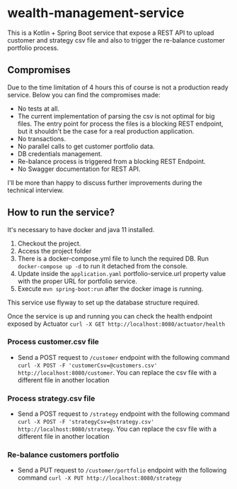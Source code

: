 # wealth-management-service

This is a Kotlin + Spring Boot service that expose a REST API to upload customer and strategy csv file and also to trigger the re-balance customer portfolio process.

## Compromises
Due to the time limitation of 4 hours this of course is not a production ready service. Below you can find the compromises made:
- No tests at all.
- The current implementation of parsing the csv is not optimal for big files. The entry point for process the files is a blocking REST endpoint, but it shouldn't be the case for a real production application.
- No transactions.
- No parallel calls to get customer portfolio data.
- DB credentials management.
- Re-balance process is triggered from a blocking REST Endpoint.
- No Swagger documentation for REST API.

I'll be more than happy to discuss further improvements during the technical interview.

## How to run the service?

It's necessary to have docker and java 11 installed.

1. Checkout the project.
2. Access the project folder
3. There is a docker-compose.yml file to lunch the required DB. Run `docker-compose up -d` to run it detached from the console.
4. Update inside the `application.yaml` portfolio-service.url property value with the proper URL for portfolio service.
5. Execute `mvn spring-boot:run` after the docker image is running.

This service use flyway to set up the database structure required.

Once the service is up and running you can check the health endpoint exposed by Actuator `curl -X GET http://localhost:8080/actuator/health`

### Process customer.csv file

- Send a POST request to `/customer` endpoint with the following command `curl -X POST -F 'customerCsv=@customers.csv' http://localhost:8080/customer`. You can replace the csv file with a different file in another location

### Process strategy.csv file

- Send a POST request to `/strategy` endpoint with the following command `curl -X POST -F 'strategyCsv=@strategy.csv' http://localhost:8080/strategy`. You can replace the csv file with a different file in another location

### Re-balance customers portfolio

- Send a PUT request to `/customer/portfolio` endpoint with the following command `curl -X PUT http://localhost:8080/strategy`


